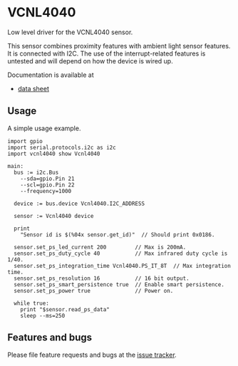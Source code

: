 # VCNL4040

Low level driver for the VCNL4040 sensor.

This sensor combines proximity features with ambient light sensor features. It
is connected with I2C. The use of the interrupt-related features is untested
and will depend on how the device is wired up.

Documentation is available at
* [data sheet][datasheet]

## Usage
A simple usage example.

``` toit
import gpio
import serial.protocols.i2c as i2c
import vcnl4040 show Vcnl4040

main:
  bus := i2c.Bus
    --sda=gpio.Pin 21
    --scl=gpio.Pin 22
    --frequency=1000

  device := bus.device Vcnl4040.I2C_ADDRESS

  sensor := Vcnl4040 device

  print
    "Sensor id is $(%04x sensor.get_id)"  // Should print 0x0186.

  sensor.set_ps_led_current 200         // Max is 200mA.
  sensor.set_ps_duty_cycle 40           // Max infrared duty cycle is 1/40.
  sensor.set_ps_integration_time Vcnl4040.PS_IT_8T  // Max integration time.
  sensor.set_ps_resolution 16           // 16 bit output.
  sensor.set_ps_smart_persistence true  // Enable smart persistence.
  sensor.set_ps_power true              // Power on.

  while true:
    print "$sensor.read_ps_data"
    sleep --ms=250
```

## Features and bugs

Please file feature requests and bugs at the [issue tracker][tracker].

[datasheet]: https://cdn.sparkfun.com/assets/2/3/8/f/c/VCNL4040_Datasheet.pdf
[tracker]: https://github.com/toitware/toit-vcnl4040/issues
